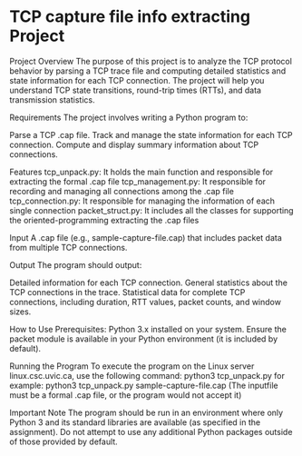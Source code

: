 # TCP capture file info extracting Project

Project Overview
The purpose of this project is to analyze the TCP protocol behavior by parsing a TCP trace file and computing detailed statistics
and state information for each TCP connection. The project will help you understand TCP state transitions, round-trip times (RTTs),
and data transmission statistics.

Requirements
The project involves writing a Python program to:

Parse a TCP .cap file.
Track and manage the state information for each TCP connection.
Compute and display summary information about TCP connections.

Features
tcp_unpack.py: It holds the main function and responsible for extracting the formal .cap file
tcp_management.py: It responsible for recording and managing all connections among the .cap file
tcp_connection.py: It responsible for managing the information of each single connection
packet_struct.py: It includes all the classes for supporting the oriented-programming extracting the .cap files

Input
A .cap file (e.g., sample-capture-file.cap) that includes packet data from multiple TCP connections.

Output
The program should output:

Detailed information for each TCP connection.
General statistics about the TCP connections in the trace.
Statistical data for complete TCP connections, including duration, RTT values, packet counts, and window sizes.

How to Use
Prerequisites:
Python 3.x installed on your system.
Ensure the packet module is available in your Python environment (it is included by default).

Running the Program
To execute the program on the Linux server linux.csc.uvic.ca, use the following command:
python3 tcp_unpack.py <inputfile>
for example:
python3 tcp_unpack.py sample-capture-file.cap
(The inputfile must be a formal .cap file, or the program would not accept it)

Important Note
The program should be run in an environment where only Python 3 and its standard libraries are available (as specified in the assignment).
Do not attempt to use any additional Python packages outside of those provided by default.



